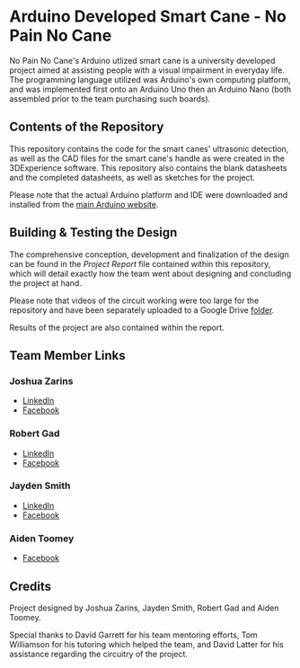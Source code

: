 # Arduino Developed Smart Cane - No Pain No Cane
No Pain No Cane's Arduino utlized smart cane is a university developed project aimed at assisting people with a visual impairment in everyday life. The programming language utilized was Arduino's own computing platform, and was implemented first onto an Arduino Uno then an Arduino Nano (both assembled prior to the team purchasing such boards).

## Contents of the Repository
This repository contains the code for the smart canes' ultrasonic detection, as well as the CAD files for the smart cane's handle as were created in the 3DExperience software. This repository also contains the blank datasheets and the completed datasheets, as well as sketches for the project. 

Please note that the actual Arduino platform and IDE were downloaded and installed from the [main Arduino website](https://www.arduino.cc/en/software/).

## Building & Testing the Design
The comprehensive conception, development and finalization of the design can be found in the *Project Report* file contained within this repository, which will detail exactly how the team went about designing and concluding the project at hand. 

Please note that videos of the circuit working were too large for the repository and have been separately uploaded to a Google Drive [folder]().

Results of the project are also contained within the report.

## Team Member Links
### Joshua Zarins
- [LinkedIn](https://www.linkedin.com/in/joshua-zarins-32b3a9204/)
- [Facebook](https://www.facebook.com/josh.seymour.12382/)
### Robert Gad
- [LinkedIn](https://www.linkedin.com/in/robert-gad-16a5451b4/)
- [Facebook](https://www.facebook.com/robert.gad.1257)
### Jayden Smith
- [LinkedIn](https://www.linkedin.com/in/jayden-smith-a97437197/)
- [Facebook](https://www.facebook.com/jayden.smith.796)
### Aiden Toomey
- [Facebook](https://www.facebook.com/aiden.toomey.9)

## Credits
Project designed by Joshua Zarins, Jayden Smith, Robert Gad and Aiden Toomey.

Special thanks to David Garrett for his team mentoring efforts, Tom Williamson for his tutoring which helped the team, and David Latter for his assistance regarding the circuitry of the project.
